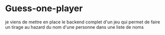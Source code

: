 # Guess-one-player
je viens de mettre en place le backend complet d'un jeu qui permet de faire un tirage au hazard du nom d'une personne dans une liste de noms
